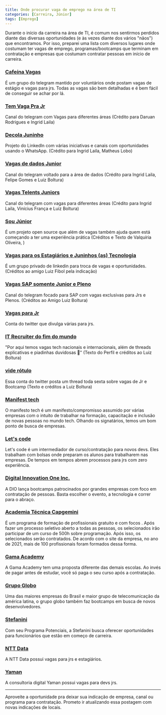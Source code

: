```yaml
---
title: Onde procurar vaga de emprego na área de TI
categories: [Carreira, Júnior]
tags: [Emprego]
---
```


Durante o início da carreira na área de TI, é comum nos sentirmos perdidos diante das diversas oportunidades (e às vezes diante dos vários "nãos") que encontramos. Por isso, preparei uma lista com diversos lugares onde costumam ter vagas de emprego, programas/bootcamps que terminam em contratação e empresas que costumam contratar pessoas em início de carreira.

### [Cafeína Vagas](https://t.me/CafeinaVagas)
É um grupo do telegram mantido por voluntários onde postam vagas de estágio e vagas para jrs. Todas as vagas são bem detalhadas e é bem fácil de conseguir se achar por lá.

### [Tem Vaga Pra Jr](https://t.me/temvagaprajr)
Canal do telegram com Vagas para diferentes áreas (Crédito para Daruan Rodrigues e Ingrid Laila)

### [Decola Juninho](https://www.linkedin.com/company/decola-juninho/)
Projeto do LinkedIn com várias iniciativas e canais com oportunidades usando o WhatsApp. (Crédito para Ingrid Laila, Matheus Lobo)

### [Vagas de dados Junior](https://t.me/vagasdedadosjunior)
Canal do telegram voltado para a área de dados (Crédito para Ingrid Laila, Felipe Gomes e Luiz Boltura)

### [Vagas Telents Juniors](https://t.me/vagastalentsjuniors)
Canal do telegram com vagas para diferentes áreas (Crédito para Ingrid Laila, Vinícius França e Luiz Boltura)

### [Sou Júnior](https://www.linkedin.com/company/soujunior/)
 É um projeto open source que além de vagas também ajuda quem está começando a ter uma experiência prática (Créditos e Texto de Valquíria Oliveira, )

### [Vagas para os Estagiários e Juninhos (as) Tecnologia](https://www.linkedin.com/groups/9184036/)
É um grupo privado de linkedin para troca de vagas e oportunidades. (Créditos ao amigo Luiz Fibol pela indicação)

### [Vagas SAP somente Junior e Pleno](https://t.me/Vagas_SAP_Junior)
Canal do telegram focado para SAP com vagas exclusivas para Jrs e Plenos. (Créditos ao Amigo Luiz Boltura)

### [Vagas para Jr](https://twitter.com/vagasprajr)
Conta do twitter que divulga várias para jrs.

### [IT Recruiter do fim do mundo](https://twitter.com/ITRecruiterSara)
"Por aqui temos vagas tech nacionais e  internacionais, além de threads explicativas e piadinhas duvidosas 💜" (Texto do Perfil e créditos ao Luiz Boltura)

### [vide rótulo](https://twitter.com/viderotulo)
Essa conta do twitter posta um thread toda sexta sobre vagas de Jr e Bootcamp (Texto e créditos a Luiz Boltura)

### [Manifest tech](https://manifestotech.org/)
O manifesto tech é um manifesto/compromisso assumido por várias empresas com o intuito de trabalhar na formação, capacitação e inclusão de novas pessoas no mundo tech. Olhando os signatários, temos um bom ponto de busca de empresas.

### [Let's code](https://letscode.com.br/processos-seletivos)
Let's code é um intermediador de curso/contratação para novos devs. Eles trabalham com bolsas onde preparam os alunos para trabalharem nas empresas. De tempos em tempos abrem processos para jrs com zero experiência.

### [Digital Innovation One Inc.](https://www.dio.me/)
A DIO lança bootcamps patrocinados por grandes empresas com foco em contratação de pessoas. Basta escolher o evento, a tecnologia e correr para o abraço.

### [Academia Técnica Capgemini](http://capgemini.proway.com.br/)
É um programa de formação de profissionais gratuito e com focos . Após fazer um processo seletivo aberto a todas as pessoas, os selecionados irão participar de um curso de 500h sobre programação. Após isso, os selecionados serão contratados. De acordo com o site da empresa, no ano de 2021, mais de 100 profissionais foram formados dessa forma.

### [Gama Academy](https://www.gama.academy/)
A Gama Academy tem uma proposta diferente das demais escolas. Ao invés de pagar antes de estudar, você só paga o seu curso após a contratação.

### [Grupo Globo](https://vempraglobo.g.globo/#pt-BR/sites/CX_4001)
Uma das maiores empresas do Brasil e maior grupo de telecomunicação da américa latina, o grupo globo também faz bootcamps em busca de novos desenvolvedores.

### [Stefanini](https://stefanini.com/pt-br)
Com seu Programa Potenciais, a Stefanini busca oferecer oportunidades para funcionários que estão em começo de carreira.

### [NTT Data](https://emealjobs.nttdata.com/pt-pt/ofertas-brasil)
A NTT Data possui vagas para jrs e estagiários.

### [Yaman](https://yaman.com.br/pt-br/)
A consultoria digital Yaman possui vagas para devs jrs.

--- 
Aproveite a oportunidade pra deixar sua indicação de empresa, canal ou programa para contratação. Prometo ir atualizando essa postagem com novas indicações de locais. 
